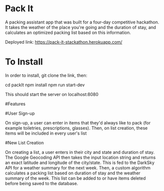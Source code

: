 # Pack It

A packing assistant app that was built for a four-day competitive hackathon. It takes the weather of the place you're going and the duration of stay, and calculates an optimized packing list based on this information.

Deployed link: https://pack-it-stackathon.herokuapp.com/

# To Install

In order to install, git clone the link, then:

cd packIt
npm install
npm run start-dev

This should start the server on localhost:8080


#Features


#User Sign-up

On sign-up, a user can enter in items that they'd always like to pack (for example toiletries, prescriptions, glasses). Then, on list creation, these items will be included in every user's list

#New List Creation

On creating a list, a user enters in their city and state and duration of stay. The Google Geocoding API then takes the input location string and returns an exact latitude and longitude of the city/state. This is fed to the DarkSky API for a weather summary for the next week. Then, a custom algorithm calculates a packing list based on duration of stay and the weather summary of the week. This list can be added to or have items deleted before being saved to the database.

